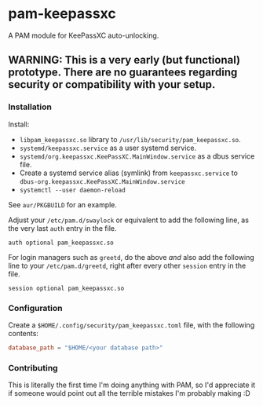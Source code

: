 # pam-keepassxc
A PAM module for KeePassXC auto-unlocking.

## WARNING: This is a very early (but functional) prototype. There are no guarantees regarding security or compatibility with your setup.

### Installation

Install: 
  - `libpam_keepassxc.so` library to `/usr/lib/security/pam_keepassxc.so`.
  - `systemd/keepassxc.service` as a user systemd service.
  - `systemd/org.keepassxc.KeePassXC.MainWindow.service` as a dbus service file.
  -  Create a systemd service alias (symlink) from `keepassxc.service` to `dbus-org.keepassxc.KeePassXC.MainWindow.service`
  - `systemctl --user daemon-reload`

See `aur/PKGBUILD` for an example.

Adjust your `/etc/pam.d/swaylock` or equivalent to add the following line, as the very last `auth` entry in the file.
```
auth optional pam_keepassxc.so
```

For login managers such as `greetd`, do the above *and* also add the following line to your `/etc/pam.d/greetd`, right after every other `session` entry in the file.
```
session optional pam_keepassxc.so
```

### Configuration

Create a `$HOME/.config/security/pam_keepassxc.toml` file, with the following contents:
```toml
database_path = "$HOME/<your database path>"
```

### Contributing

This is literally the first time I'm doing anything with PAM, so I'd appreciate it if someone would point out all the terrible mistakes I'm probably making :D
